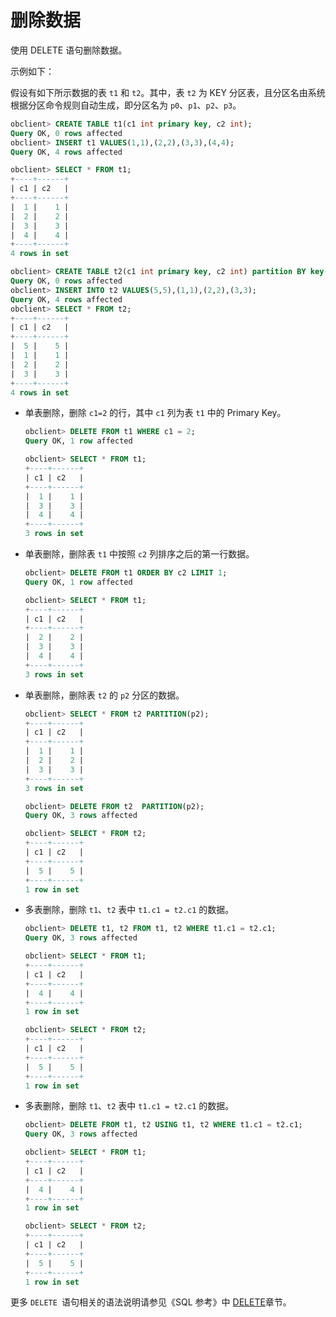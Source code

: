 删除数据 
=========================

使用 DELETE 语句删除数据。

示例如下：

假设有如下所示数据的表 `t1` 和 `t2`。其中，表 `t2` 为 KEY 分区表，且分区名由系统根据分区命令规则自动生成，即分区名为 `p0`、`p1`、`p2`、`p3`。

```sql
obclient> CREATE TABLE t1(c1 int primary key, c2 int);
Query OK, 0 rows affected
obclient> INSERT t1 VALUES(1,1),(2,2),(3,3),(4,4);
Query OK, 4 rows affected

obclient> SELECT * FROM t1; 
+----+------+
| c1 | c2   |
+----+------+
|  1 |    1 |
|  2 |    2 |
|  3 |    3 |
|  4 |    4 |
+----+------+
4 rows in set

obclient> CREATE TABLE t2(c1 int primary key, c2 int) partition BY key(c1) partitions 4;
Query OK, 0 rows affected
obclient> INSERT INTO t2 VALUES(5,5),(1,1),(2,2),(3,3);
Query OK, 4 rows affected 
obclient> SELECT * FROM t2;
+----+------+
| c1 | c2   |
+----+------+
|  5 |    5 |
|  1 |    1 |
|  2 |    2 |
|  3 |    3 |
+----+------+
4 rows in set
```



* 单表删除，删除 `c1=2` 的行，其中 `c1` 列为表 `t1` 中的 Primary Key。

  ```sql
  obclient> DELETE FROM t1 WHERE c1 = 2;
  Query OK, 1 row affected
  
  obclient> SELECT * FROM t1;
  +----+------+
  | c1 | c2   |
  +----+------+
  |  1 |    1 |
  |  3 |    3 |
  |  4 |    4 |
  +----+------+
  3 rows in set
  ```

  

* 单表删除，删除表 `t1` 中按照 `c2` 列排序之后的第一行数据。

  ```sql
  obclient> DELETE FROM t1 ORDER BY c2 LIMIT 1;
  Query OK, 1 row affected
  
  obclient> SELECT * FROM t1;
  +----+------+
  | c1 | c2   |
  +----+------+
  |  2 |    2 |
  |  3 |    3 |
  |  4 |    4 |
  +----+------+
  3 rows in set
  ```

  

* 单表删除，删除表 `t2` 的 `p2` 分区的数据。

  ```sql
  obclient> SELECT * FROM t2 PARTITION(p2); 
  +----+------+
  | c1 | c2   |
  +----+------+
  |  1 |    1 |
  |  2 |    2 |
  |  3 |    3 |
  +----+------+
  3 rows in set
  
  obclient> DELETE FROM t2  PARTITION(p2); 
  Query OK, 3 rows affected
  
  obclient> SELECT * FROM t2;
  +----+------+
  | c1 | c2   | 
  +----+------+
  |  5 |    5 |
  +----+------+
  1 row in set
  ```

  

* 多表删除，删除 `t1`、`t2` 表中 `t1.c1 = t2.c1` 的数据。

  ```sql
  obclient> DELETE t1, t2 FROM t1, t2 WHERE t1.c1 = t2.c1;
  Query OK, 3 rows affected
  
  obclient> SELECT * FROM t1;
  +----+------+
  | c1 | c2   |
  +----+------+
  |  4 |    4 |
  +----+------+
  1 row in set
  
  obclient> SELECT * FROM t2;
  +----+------+
  | c1 | c2   |
  +----+------+ 
  |  5 |    5 | 
  +----+------+
  1 row in set
  ```

  

* 多表删除，删除 `t1`、`t2` 表中 `t1.c1 = t2.c1` 的数据。

  ```sql
  obclient> DELETE FROM t1, t2 USING t1, t2 WHERE t1.c1 = t2.c1;
  Query OK, 3 rows affected
  
  obclient> SELECT * FROM t1;
  +----+------+
  | c1 | c2   |
  +----+------+
  |  4 |    4 |
  +----+------+
  1 row in set
  
  obclient> SELECT * FROM t2;
  +----+------+
  | c1 | c2   |
  +----+------+
  |  5 |    5 |
  +----+------+
  1 row in set
  ```

  




更多 `DELETE `语句相关的语法说明请参见《SQL 参考》中 [DELETE](../../10.sql-reference/5.sql-statements/25.sql-statements-delete.md)章节。
